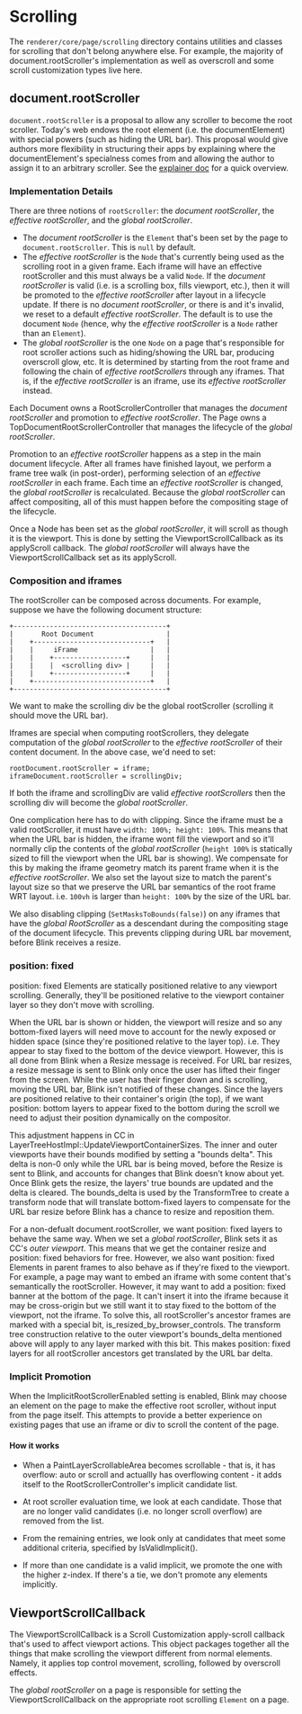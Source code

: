 # Scrolling

The `renderer/core/page/scrolling` directory contains utilities and classes for
scrolling that don't belong anywhere else. For example, the majority of
document.rootScroller's implementation as well as overscroll and some scroll
customization types live here.

## document.rootScroller

`document.rootScroller` is a proposal to allow any scroller to become the root
scroller. Today's web endows the root element (i.e. the documentElement) with
special powers (such as hiding the URL bar). This proposal would give authors
more flexibility in structuring their apps by explaining where the
documentElement's specialness comes from and allowing the author to assign it
to an arbitrary scroller. See the [explainer doc](https://github.com/bokand/NonDocumentRootScroller/blob/master/explainer.md)
for a quick overview.

### Implementation Details

There are three notions of `rootScroller`: the _document rootScroller_, the
_effective rootScroller_, and the _global rootScroller_.

* The _document rootScroller_ is the `Element` that's been set by the page to
`document.rootScroller`. This is `null` by default.
* The _effective rootScroller_ is the `Node` that's currently being used as the
scrolling root in a given frame. Each iframe will have an effective
rootScroller and this must always be a valid `Node`. If the _document
rootScroller_ is valid (i.e. is a scrolling box, fills viewport, etc.), then it
will be promoted to the _effective rootScroller_ after layout in a lifecycle
update. If there is no _document rootScroller_, or there is and it's invalid,
we reset to a default _effective rootScroller_. The default is to use the
document `Node` (hence, why the _effective rootScroller_ is a `Node` rather
than an `Element`).
* The _global rootScroller_ is the one `Node` on a page that's responsible for
root scroller actions such as hiding/showing the URL bar, producing overscroll
glow, etc. It is determined by starting from the root frame and following the
chain of _effective rootScrollers_ through any iframes. That is, if the
_effective rootScroller_ is an iframe, use its _effective rootScroller_
instead.

Each Document owns a RootScrollerController that manages the _document
rootScroller_ and promotion to _effective rootScroller_. The Page owns a
TopDocumentRootScrollerController that manages the lifecycle of the _global
rootScroller_.

Promotion to an _effective rootScroller_ happens as a step in the main document
lifecycle. After all frames have finished layout, we perform a frame tree walk
(in post-order), performing selection of an _effective rootScroller_ in each
frame. Each time an _effective rootScroller_ is changed, the _global
rootScroller_ is recalculated. Because the _global rootScroller_ can affect
compositing, all of this must happen before the compositing stage of the
lifecycle.

Once a Node has been set as the _global rootScroller_, it will scroll as though
it is the viewport. This is done by setting the ViewportScrollCallback as its
applyScroll callback. The _global rootScroller_ will always have the
ViewportScrollCallback set as its applyScroll.

### Composition and iframes

The rootScroller can be composed across documents. For example, suppose we have
the following document structure:

```
+--------------------------------------+
|       Root Document                  |
|    +-----------------------------+   |
|    |     iFrame                  |   |
|    |    +------------------+     |   |
|    |    |  <scrolling div> |     |   |
|    |    +------------------+     |   |
|    +-----------------------------+   |
+--------------------------------------+
```

We want to make the scrolling div be the global rootScroller (scrolling it
should move the URL bar).

Iframes are special when computing rootScrollers, they delegate computation of
the _global rootScroller_ to the _effective rootScroller_ of their content
document. In the above case, we'd need to set:

```
rootDocument.rootScroller = iframe;
iframeDocument.rootScroller = scrollingDiv;
```

If both the iframe and scrollingDiv are valid _effective rootScrollers_ then
the scrolling div will become the _global rootScroller_.

One complication here has to do with clipping. Since the iframe must be a valid
rootScroller, it must have `width: 100%; height: 100%`.  This means that when
the URL bar is hidden, the iframe wont fill the viewport and so it'll normally
clip the contents of the _global rootScroller_ (`height 100%` is statically
sized to fill the viewport when the URL bar is showing). We compensate for this
by making the iframe geometry match its parent frame when it is the _effective
rootScroller_. We also set the layout size to match the parent's layout size so
that we preserve the URL bar semantics of the root frame WRT layout. i.e.
`100vh` is larger than `height: 100%` by the size of the URL bar.

We also disabling clipping (`SetMasksToBounds(false)`) on any iframes that have
the _global RootScroller_ as a descendant during the compositing stage of the
document lifecycle. This prevents clipping during URL bar movement, before
Blink receives a resize.

### position: fixed

position: fixed Elements are statically positioned relative to any viewport
scrolling. Generally, they'll be positioned relative to the viewport container
layer so they don't move with scrolling.

When the URL bar is shown or hidden, the viewport will resize and so any
bottom-fixed layers will need move to account for the newly exposed or hidden
space (since they're positioned relative to the layer top). i.e. They appear to
stay fixed to the bottom of the device viewport.  However, this is all done
from Blink when a Resize message is received. For URL bar resizes, a resize
message is sent to Blink only once the user has lifted their finger from the
screen. While the user has their finger down and is scrolling, moving the URL
bar, Blink isn't notified of these changes. Since the layers are positioned
relative to their container's origin (the top), if we want position: bottom
layers to appear fixed to the bottom during the scroll we need to adjust their
position dynamically on the compositor.

This adjustment happens in CC in
LayerTreeHostImpl::UpdateViewportContainerSizes. The inner and outer viewports
have their bounds modified by setting a "bounds delta". This delta is non-0
only while the URL bar is being moved, before the Resize is sent to Blink, and
accounts for changes that Blink doesn't know about yet.  Once Blink gets the
resize, the layers' true bounds are updated and the delta is cleared.  The
bounds\_delta is used by the TransformTree to create a transform  node that
will translate bottom-fixed layers to compensate for the URL bar resize before
Blink has a chance to resize and reposition them.

For a non-defualt document.rootScroller, we want position: fixed layers to
behave the same way.  When we set a _global rootScroller_, Blink sets it as
CC's _outer viewport_. This means that we get the container resize and
position: fixed behaviors for free. However, we also want position: fixed
Elements in parent frames to also behave as if they're fixed to the viewport.
For example, a page may want to embed an iframe with some content that's
semantically the rootScroller.  However, it may want to add a position: fixed
banner at the bottom of the page. It can't insert it into the iframe because it
may be cross-origin but we still want it to stay fixed to the bottom of the
viewport, not the iframe. To solve this, all rootScroller's ancestor frames are
marked with a special bit, is\_resized\_by\_browser\_controls. The transform
tree construction relative to the outer viewport's bounds\_delta mentioned
above will apply to any layer marked with this bit. This makes position: fixed
layers for all rootScroller ancestors get translated by the URL bar delta.

### Implicit Promotion

When the ImplicitRootScrollerEnabled setting is enabled, Blink may choose an
element on the page to make the effective root scroller, without input from
the page itself. This attempts to provide a better experience on existing pages
that use an iframe or div to scroll the content of the page.

#### How it works

 - When a PaintLayerScrollableArea becomes scrollable - that is, it has
   overflow: auto or scroll and actuallly has overflowing content - it adds
   itself to the RootScrollerController's implicit candidate list.

 - At root scroller evaluation time, we look at each candidate. Those that are
   no longer valid candidates (i.e. no longer scroll overflow) are removed from
   the list.

 - From the remaining entries, we look only at candidates that meet some
   additional criteria, specified by IsValidImplicit().

 - If more than one candidate is a valid implicit, we promote the one with the
   higher z-index. If there's a tie, we don't promote any elements implicitly.


## ViewportScrollCallback

The ViewportScrollCallback is a Scroll Customization apply-scroll callback
that's used to affect viewport actions. This object packages together all the
things that make scrolling the viewport different from normal elements. Namely,
it applies top control movement, scrolling, followed by overscroll effects.

The _global rootScroller_ on a page is responsible for setting the
ViewportScrollCallback on the appropriate root scrolling `Element` on a page.
